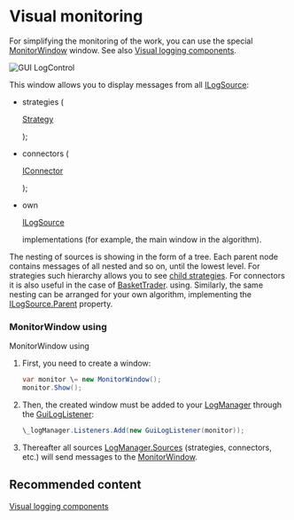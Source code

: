 # Visual monitoring

For simplifying the monitoring of the work, you can use the special [MonitorWindow](../api/StockSharp.Xaml.MonitorWindow.html) window. See also [Visual logging components](GuiLogging.md). 

![GUI LogControl](~/images/GUI_LogControl.png)

This window allows you to display messages from all [ILogSource](../api/StockSharp.Logging.ILogSource.html): 

- strategies (

  [Strategy](../api/StockSharp.Algo.Strategies.Strategy.html)

  );
- connectors (

  [IConnector](../api/StockSharp.BusinessEntities.IConnector.html)

  );
- own 

  [ILogSource](../api/StockSharp.Logging.ILogSource.html)

   implementations (for example, the main window in the algorithm).

The nesting of sources is showing in the form of a tree. Each parent node contains messages of all nested and so on, until the lowest level. For strategies such hierarchy allows you to see [child strategies](StrategyChilds.md). For connectors it is also useful in the case of [BasketTrader](API_Connectors.md). using. Similarly, the same nesting can be arranged for your own algorithm, implementing the [ILogSource.Parent](../api/StockSharp.Logging.ILogSource.Parent.html) property. 

### MonitorWindow using

MonitorWindow using

1. First, you need to create a window:

   ```cs
   var monitor \= new MonitorWindow();
   monitor.Show();
   ```
2. Then, the created window must be added to your [LogManager](../api/StockSharp.Logging.LogManager.html) through the [GuiLogListener](../api/StockSharp.Xaml.GuiLogListener.html):

   ```cs
   \_logManager.Listeners.Add(new GuiLogListener(monitor));
   ```
3. Thereafter all sources [LogManager.Sources](../api/StockSharp.Logging.LogManager.Sources.html) (strategies, connectors, etc.) will send messages to the [MonitorWindow](../api/StockSharp.Xaml.MonitorWindow.html).

## Recommended content

[Visual logging components](GuiLogging.md)
